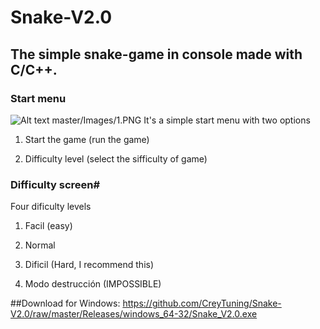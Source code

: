 # Snake-V2.0

## The simple snake-game in console made with C/C++.


### Start menu
![Alt text](master/Images/1.PNG?raw=true "Optional Title")
master/Images/1.PNG
It's a simple start menu with two options

1) Start the game (run the game)

2) Difficulty level (select the sifficulty of game)


### Difficulty screen#
Four dificulty levels

1) Facil (easy)

2) Normal

3) Dificil (Hard, I recommend this)

4) Modo destrucción (IMPOSSIBLE)

##Download for Windows: 
https://github.com/CreyTuning/Snake-V2.0/raw/master/Releases/windows_64-32/Snake_V2.0.exe
